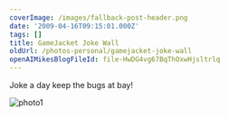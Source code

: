 ```yaml
---
coverImage: /images/fallback-post-header.png
date: '2009-04-16T09:15:01.000Z'
tags: []
title: GameJacket Joke Wall
oldUrl: /photos-personal/gamejacket-joke-wall
openAIMikesBlogFileId: file-HwDG4vg67BqThOxwHjsltrlq
---
```


Joke a day keep the bugs at bay!

<!-- more -->

![photo1](/wp-content/uploads/2009/04/photo1.jpg "photo1")
